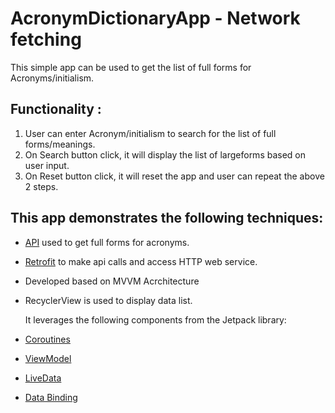 # AcronymDictionaryApp - Network fetching

This simple app can be used to get the list of full forms for Acronyms/initialism. 

## Functionality :

1. User can enter Acronym/initialism to search for the list of full forms/meanings.
2. On Search button click, it will display the list of largeforms based on user input.
3. On Reset button click, it will reset the app and user can repeat the above 2 steps.

## This app demonstrates the following techniques:

* [API](http://www.nactem.ac.uk/software/acromine/rest.html) used to get full forms for acronyms.
* [Retrofit](https://square.github.io/retrofit/) to make api calls and access HTTP web service.
*  Developed based on MVVM Acrchitecture 
*  RecyclerView is used to display data list.
  
  
   It leverages the following components from the Jetpack library:


* [Coroutines](https://developer.android.com/kotlin/coroutines)
* [ViewModel](https://developer.android.com/topic/libraries/architecture/viewmodel)
* [LiveData](https://developer.android.com/topic/libraries/architecture/livedata)
* [Data Binding](https://developer.android.com/topic/libraries/data-binding/) 
